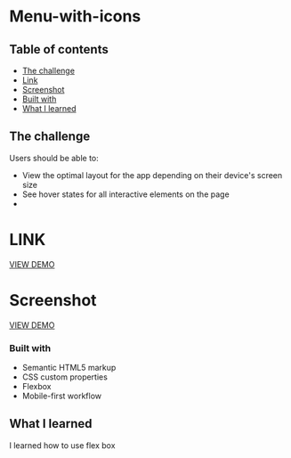 # Menu-with-icons

## Table of contents

  - [The challenge](#the-challenge)
  - [Link](#link)
  - [Screenshot](#screenshot)
  - [Built with](#built-with)
  - [What I learned](#what-i-learned)

## The challenge

Users should be able to:

- View the optimal layout for the app depending on their device's screen size
- See hover states for all interactive elements on the page
- 
# LINK

[VIEW DEMO]( https://miron-silviu.github.io/Menu-with-icons/)

# Screenshot

[VIEW DEMO](https://github.com/Miron-Silviu/Menu-with-icons/assets/119732322/55d28e7f-c794-4f9a-9167-b17db9bb109e)

### Built with

- Semantic HTML5 markup
- CSS custom properties
- Flexbox
- Mobile-first workflow


## What I learned
I learned how to use flex box 


